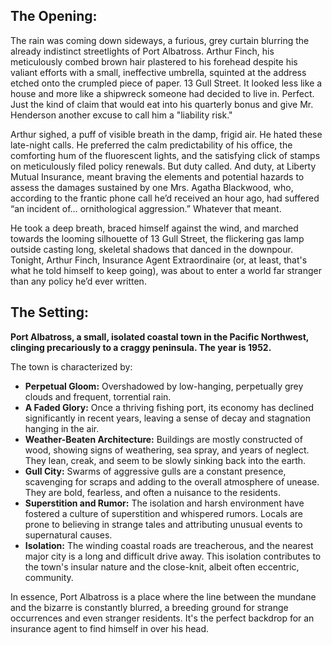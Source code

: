 ## The Opening:

The rain was coming down sideways, a furious, grey curtain blurring the already indistinct streetlights of Port Albatross. Arthur Finch, his meticulously combed brown hair plastered to his forehead despite his valiant efforts with a small, ineffective umbrella, squinted at the address etched onto the crumpled piece of paper. 13 Gull Street. It looked less like a house and more like a shipwreck someone had decided to live in. Perfect. Just the kind of claim that would eat into his quarterly bonus and give Mr. Henderson another excuse to call him a "liability risk."

Arthur sighed, a puff of visible breath in the damp, frigid air. He hated these late-night calls. He preferred the calm predictability of his office, the comforting hum of the fluorescent lights, and the satisfying click of stamps on meticulously filed policy renewals. But duty called. And duty, at Liberty Mutual Insurance, meant braving the elements and potential hazards to assess the damages sustained by one Mrs. Agatha Blackwood, who, according to the frantic phone call he’d received an hour ago, had suffered “an incident of… ornithological aggression.” Whatever that meant.

He took a deep breath, braced himself against the wind, and marched towards the looming silhouette of 13 Gull Street, the flickering gas lamp outside casting long, skeletal shadows that danced in the downpour. Tonight, Arthur Finch, Insurance Agent Extraordinaire (or, at least, that's what he told himself to keep going), was about to enter a world far stranger than any policy he’d ever written.

## The Setting:

**Port Albatross, a small, isolated coastal town in the Pacific Northwest, clinging precariously to a craggy peninsula. The year is 1952.**

The town is characterized by:

*   **Perpetual Gloom:** Overshadowed by low-hanging, perpetually grey clouds and frequent, torrential rain.
*   **A Faded Glory:** Once a thriving fishing port, its economy has declined significantly in recent years, leaving a sense of decay and stagnation hanging in the air.
*   **Weather-Beaten Architecture:** Buildings are mostly constructed of wood, showing signs of weathering, sea spray, and years of neglect. They lean, creak, and seem to be slowly sinking back into the earth.
*   **Gull City:** Swarms of aggressive gulls are a constant presence, scavenging for scraps and adding to the overall atmosphere of unease. They are bold, fearless, and often a nuisance to the residents.
*   **Superstition and Rumor:** The isolation and harsh environment have fostered a culture of superstition and whispered rumors. Locals are prone to believing in strange tales and attributing unusual events to supernatural causes.
*   **Isolation:** The winding coastal roads are treacherous, and the nearest major city is a long and difficult drive away. This isolation contributes to the town's insular nature and the close-knit, albeit often eccentric, community.

In essence, Port Albatross is a place where the line between the mundane and the bizarre is constantly blurred, a breeding ground for strange occurrences and even stranger residents. It's the perfect backdrop for an insurance agent to find himself in over his head.
